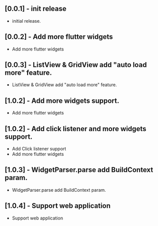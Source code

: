## [0.0.1] - init release

* initial release.

## [0.0.2] - Add more flutter widgets

* Add more flutter widgets

## [0.0.3] - ListView & GridView add "auto load more" feature.

* ListView & GridView add "auto load more" feature.

## [1.0.2] - Add more widgets support.

* Add more flutter widgets

## [1.0.2] - Add click listener and more widgets support.

* Add Click listener support
* Add more flutter widgets

## [1.0.3] - WidgetParser.parse add BuildContext param.

* WidgetParser.parse add BuildContext param.

## [1.0.4] - Support web application

* Support web application

